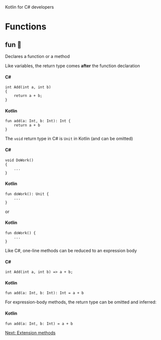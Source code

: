 Kotlin for C# developers
# Functions
## fun 🥳
Declares a function or a method

Like variables, the return type comes **after** the function declaration

#### C#
```
int Add(int a, int b)
{
    return a + b;
}
```

#### Kotlin
```
fun add(a: Int, b: Int): Int {
    return a + b
}
```

The `void` return type in C# is `Unit` in Kotlin (and can be omitted)

#### C#
```
void DoWork()
{
    ...
}
```

#### Kotlin
```
fun doWork(): Unit {
    ...
}
```
or
#### Kotlin
```
fun doWork() {
    ...
}
```

Like C#, one-line methods can be reduced to an expression body

#### C#
```
int Add(int a, int b) => a + b;
```

#### Kotlin
```
fun add(a: Int, b: Int): Int = a + b
```

For expression-body methods, the return type can be omitted and inferred:

#### Kotlin
```
fun add(a: Int, b: Int) = a + b
```

[Next: Extension methods](02.2.%20Extension%20methods.md)
